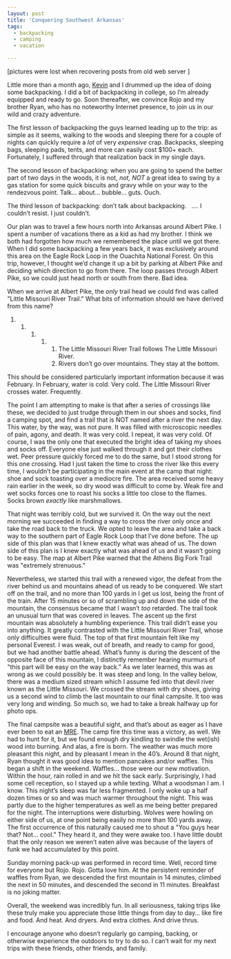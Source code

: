 ```yaml
---
layout: post
title: 'Conquering Southwest Arkansas'
tags:
  - backpacking
  - camping
  - vacation

---
```


[pictures were lost when recovering posts from old web server ]

Little more than a month ago, <a href="http://www.klernst.com">Kevin</a> and I drummed up the idea of doing some backpacking. I did a bit of backpacking in college, so I’m already equipped and ready to go. Soon thereafter, we convince Rojo and my brother Ryan, who has no noteworthy Internet presence, to join us in our wild and crazy adventure.

The first lesson of backpacking the guys learned leading up to the trip: as simple as it seems, walking to the woods and sleeping there for a couple of nights can quickly require a <em>lot</em> of very <em>expensive</em> crap. Backpacks, sleeping bags, sleeping pads, tents, and more can easily cost $100+ each. Fortunately, I suffered through that realization back in my single days.

The second lesson of backpacking: when you are going to spend the better part of two days in the woods, it is not, <em>not, NOT</em> a great idea to swing by a gas station for some quick biscuits and gravy while on your way to the rendezvous point. Talk… about… bubble… guts. Ouch.

The third lesson of backpacking: don’t talk about backpacking.   …. I couldn’t resist. I just couldn’t.

Our plan was to travel a few hours north into Arkansas around Albert Pike. I spent a number of vacations there as a kid as had my brother. I think we both had forgotten how much we remembered the place until we got there. When I did some backpacking a few years back, it was exclusively around this area on the Eagle Rock Loop in the Ouachita National Forest. On this trip, however, I thought we’d change it up a bit by parking at Albert Pike and deciding which direction to go from there. The loop passes through Albert Pike, so we could just head north or south from there. Bad idea.

When we arrive at Albert Pike, the <em>only</em> trail head we could find was called "Little Missouri River Trail." What bits of information should we have derived from this name?
<ol>
	<li>
<ol>
	<li>
<ol>
	<li>
<ol>
	<li>
<ol>
	<li>The Little Missouri River Trail follows The Little Missouri River.</li>
	<li>Rivers don’t go over mountains. They stay at the bottom.</li>
</ol>
</li>
</ol>
</li>
</ol>
</li>
</ol>
</li>
</ol>
This should be considered particularly important information because it was February. In February, water is cold. Very cold. The Little Missouri River crosses water. Frequently.

The point I am attempting to make is that after a series of crossings like these, we decided to just trudge through them in our shoes and socks, find a camping spot, and find a trail that is NOT named after a river the next day. This water, by the way, was not pure. It was filled with microscopic needles of pain, agony, and death. It was very cold. I repeat, it was very cold. Of course, I was the only one that executed the bright idea of taking my shoes and socks off. Everyone else just walked through it and got their clothes wet. Peer pressure quickly forced me to do the same, but I stood strong for this one crossing. Had I just taken the time to cross the river like this every time, I wouldn’t be participating in the main event at the camp that night: shoe and sock toasting over a mediocre fire. The area received some heavy rain earlier in the week, so dry wood was difficult to come by. Weak fire and wet socks forces one to roast his socks a little too close to the flames. Socks brown <em>exactly</em> like marshmallows.

That night was terribly cold, but we survived it. On the way out the next morning we succeeded in finding a way to cross the river only once and take the road back to the truck. We opted to leave the area and take a back way to the southern part of Eagle Rock Loop that I’ve done before. The up side of this plan was that I knew exactly what was ahead of us. The down side of this plan is I knew exactly what was ahead of us and it wasn’t going to be easy. The map at Albert Pike warned that the Athens Big Fork Trail was "extremely strenuous."

Nevertheless, we started this trail with a renewed vigor, the defeat from the river behind us and mountains ahead of us ready to be conquered. We start off on the trail, and no more than 100 yards in I get us lost, being the front of the train. After 15 minutes or so of scrambling up and down the side of the mountain, the consensus became that I wasn’t <em>too</em> retarded. The trail took an unusual turn that was covered in leaves. The ascent up the first mountain was absolutely a humbling experience. This trail didn’t ease you into anything. It greatly contrasted with the Little Missouri River Trail, whose only difficulties were fluid. The top of that first mountain felt like my personal Everest. I was weak, out of breath, and ready to camp for good, but we had another battle ahead. What’s funny is during the descent of the opposite face of this mountain, I distinctly remember hearing murmurs of "this part will be easy on the way back." As we later learned, this was as wrong as we could possibly be. It was steep and long. In the valley below, there was a medium sized stream which I assume fed into that devil river known as the Little Missouri. We crossed the stream with dry shoes, giving us a second wind to climb the last mountain to our final campsite. It too was very long and winding. So much so, we had to take a break halfway up for photo ops.

The final campsite was a beautiful sight, and that’s about as eager as I have ever been to eat an <a title="Meal Ready to Excrete" href="http://en.wikipedia.org/wiki/MRE" target="_blank">MRE</a>. The camp fire this time was a victory, as well. We had to hunt for it, but we found enough dry kindling to swindle the wet(ish) wood into burning. And alas, a fire is born. The weather was much more pleasant this night, and by pleasant I mean in the 40’s. Around 8 that night, Ryan thought it was good idea to mention pancakes and/or waffles. This began a shift in the weekend. Waffles… those were our new motivation. Within the hour, rain rolled in and we hit the sack early. Surprisingly, I had some cell reception, so I stayed up a while texting. What a woodsman I am. I know. This night’s sleep was far less fragmented. I only woke up a half dozen times or so and was much warmer throughout the night. This was partly due to the higher temperatures as well as me being better prepared for the night. The interruptions were disturbing. Wolves were howling on either side of us, at one point being easily no more than 100 yards away. The first occurrence of this naturally caused me to shout a "You guys hear that? Not… cool." They heard it, and they were awake too. I have little doubt that the only reason we weren’t eaten alive was because of the layers of funk we had accumulated by this point.

Sunday morning pack-up was performed in record time. Well, record time for everyone but Rojo. Rojo. Gotta love him. At the persistent reminder of waffles from Ryan, we descended the first mountain in 14 minutes, climbed the next in 50 minutes, and descended the second in 11 minutes. Breakfast is no joking matter.

Overall, the weekend was incredibly fun. In all seriousness, taking trips like these truly make you appreciate those little things from day to day… like fire and food. And heat. And dryers. And extra clothes. And drive thrus.

I encourage anyone who doesn’t regularly go camping, backing, or otherwise experience the outdoors to try to do so. I can’t wait for my next trips with these friends, other friends, and family.
